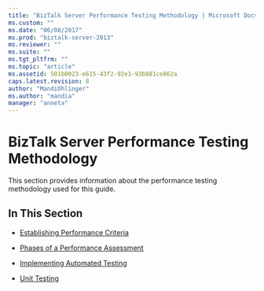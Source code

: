 ```yaml
---
title: "BizTalk Server Performance Testing Methodology | Microsoft Docs"
ms.custom: ""
ms.date: "06/08/2017"
ms.prod: "biztalk-server-2013"
ms.reviewer: ""
ms.suite: ""
ms.tgt_pltfrm: ""
ms.topic: "article"
ms.assetid: 501b0023-e615-43f2-92e1-93b881ce862a
caps.latest.revision: 8
author: "MandiOhlinger"
ms.author: "mandia"
manager: "anneta"
---
```

# BizTalk Server Performance Testing Methodology
This section provides information about the performance testing methodology used for this guide.  
  
## In This Section  
  
-   [Establishing Performance Criteria](../technical-guides/establishing-performance-criteria.md)  
  
-   [Phases of a Performance Assessment](../technical-guides/phases-of-a-performance-assessment.md)  
  
-   [Implementing Automated Testing](../technical-guides/implementing-automated-testing.md)  
  
-   [Unit Testing](../technical-guides/unit-testing.md)